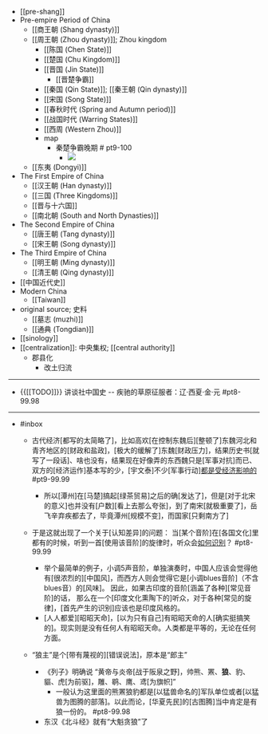 - [[pre-shang]]
- Pre-empire Period of China
    - [[商王朝 (Shang dynasty)]]
    - [[周王朝 (Zhou dynasty)]]; Zhou kingdom
        - [[陈国 (Chen State)]]
        - [[楚国 (Chu Kingdom)]]
        - [[晋国 (Jin State)]]
            - [[晋楚争霸]]
        - [[秦国 (Qin State)]]; [[秦王朝 (Qin dynasty)]]
        - [[宋国 (Song State)]]
        - [[春秋时代 (Spring and Autumn period)]]
        - [[战国时代 (Warring States)]]
        - [[西周 (Western Zhou)]]
        - map
            - 秦楚争霸晚期   # pt9-100
                - ![](https://firebasestorage.googleapis.com/v0/b/firescript-577a2.appspot.com/o/imgs%2Fapp%2FXELiu-NovaKG%2F_SjmRn8MC3.jpg?alt=media&token=b8393622-df62-42ef-a58e-d3fdabcbf6fb)
    - [[东夷 (Dongyi)]]
- The First Empire of China
    - [[汉王朝 (Han dynasty)]]
    - [[三国 (Three Kingdoms)]]
    - [[晋与十六国]]
    - [[南北朝 (South and North Dynasties)]]
- The Second Empire of China
    - [[唐王朝 (Tang dynasty)]]
    - [[宋王朝 (Song dynasty)]]
- The Third Empire of China
    - [[明王朝 (Ming dynasty)]]
    - [[清王朝 (Qing dynasty)]]
- [[中国近代史]]
- Modern China
    - [[Taiwan]]
- original source; 史料
    - [[墓志 (muzhi)]]
    - [[通典 (Tongdian)]]
- [[sinology]]
- [[centralization]]: 中央集权; [[central authority]]
    - 郡县化
        - 改土归流
- ---
- {{[[TODO]]}} 讲谈社中国史 -- 疾驰的草原征服者：辽·西夏·金·元   #pt8-99.98 
- ---
- #inbox
    - 古代经济[都写的太简略了]，比如高欢[在控制东魏后][整顿了]东魏河北和青齐地区的[财政和盐政]，[极大的缓解了]东魏[财政压力]，结果历史书[就写了一段话]、啥也没有，结果现在好像弄的东西魏只是[军事对抗]而已、双方的[经济运作]基本写的少，[宇文泰]不少[军事行动][都是受经济影响的](https://www.zhihu.com/pin/1430690806349402112) #pt9-99.99
        - 所以[潭州]在[马楚]搞起[绿茶贸易]之后的确[发达了]，但是[对于北宋的意义]也并没有[户数][看上去那么夸张]，到了南宋[就极重要了]，岳飞辛弃疾都去了，毕竟潭州[规模不变]，而国家[只剩南方了]
    - 于是这就出现了一个关于[认知差异]的问题：
当[某个音阶]在[各国文化]里都有的时候，听到一首[使用该音阶]的旋律时，听众会[如何识别](https://bbs.saraba1st.com/2b/thread-2005767-2-1.html)？ #pt8-99.99

        - 举个最简单的例子，小调5声音阶，单独演奏时，中国人应该会觉得他有[很浓烈的][中国风]，而西方人则会觉得它是[小调blues音阶]（不含blues音）的[风味]。
因此，如果古印度的音阶[涵盖了各种][常见音阶]的话，
那么在一个[印度文化熏陶下的]听众，对于各种[常见的旋律]，[首先产生的识别]应该也是印度风格的。
        - [人人都爱][昭昭天命]，[以为只有自己]有昭昭天命的人[确实挺搞笑的]。现实则是没有任何人有昭昭天命。人类都是平等的，无论在任何方面。
    - “狼主”是个[带有蔑视的][错误说法]，原本是“郎主” 
        - 《列子》明确说 “黄帝与炎帝[战于阪泉之野]，帅熊、罴、**狼**、豹、貙、虎[为前驱]，雕、鹖、鹰、鸢[为旗帜]”
            - 一般认为这里面的熊罴狼豹都是[以猛兽命名的]军队单位或者[以猛兽为图腾的部落]。以此而论，[华夏先民]的[古图腾]当中肯定是有狼一份的。 #pt8-99.98
        - 东汉《北斗经》就有“大魁贪狼”了
